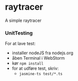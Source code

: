 # raytracer
A simple raytracer

### UnitTesting

For at lave test:
- installer nodeJS fra nodejs.org
- åben Terminal i WebStorm
- kør `npm install`
- for at udføre test, skriv:
  - `jasmine-ts test/*.ts`
